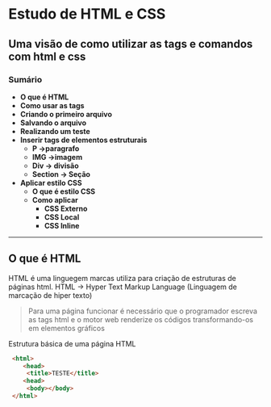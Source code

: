 # Estudo de HTML e CSS

## Uma visão de como utilizar as tags e comandos com html e css

### Sumário

- **O que é HTML**
- **Como usar as tags**
- **Criando o primeiro arquivo**
- **Salvando o arquivo**
- **Realizando um teste**
- **Inserir tags de elementos estruturais**
  - **P ->paragrafo**
  - **IMG ->imagem**
  - **Div -> divisão**
  - **Section -> Seção**
- **Aplicar estilo CSS**
  - **O que é estilo CSS**
  - **Como aplicar**
    - **CSS Externo**
    - **CSS Local**
    - **CSS Inline**

---

## O que é HTML

HTML é uma linguegem marcas utiliza para criação de estruturas
de páginas html.
HTML -> Hyper Text Markup Language (Linguagem de marcação de hiper texto)

> Para uma página funcionar é necessário que o programador escreva as tags
> html e o motor web renderize os códigos transformando-os em
> elementos gráficos

Estrutura básica de uma página HTML

```html
 <html>
    <head>
     <title>TESTE</title>
    <head>
     <body></body>
 </html>
```
